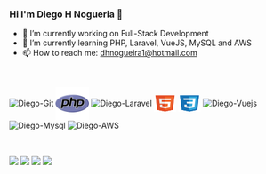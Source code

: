 ### Hi I'm Diego H Nogueria 👋

- 🔭 I’m currently working on Full-Stack Development
- 🌱 I’m currently learning PHP, Laravel, VueJS, MySQL and AWS
- 📫 How to reach me: dhnogueira1@hotmail.com

##
<div style="display: inline_block"><br>
   <img align="center" alt="Diego-Git" height="40" width="40" src="https://user-images.githubusercontent.com/25181517/192108372-f71d70ac-7ae6-4c0d-8395-51d8870c2ef0.png">
    <img align="center" alt="Diego-PHP" height="60" width="60" src="https://raw.githubusercontent.com/devicons/devicon/master/icons/php/php-original.svg">
      <img align="center" alt="Diego-Laravel" height="30" width="40" src="https://laravel.com/img/logomark.min.svg">
  <img align="center" alt="Diego-HTML" height="30" width="40" src="https://raw.githubusercontent.com/devicons/devicon/master/icons/html5/html5-original.svg">
  <img align="center" alt="Diego-CSS" height="30" width="40" src="https://raw.githubusercontent.com/devicons/devicon/master/icons/css3/css3-original.svg">
    <img align="center" alt="Diego-Vuejs" height="30" width="40" src="https://user-images.githubusercontent.com/25181517/117448124-a2da9800-af3e-11eb-85d2-bd1b69b65603.png">
      <img align="center" alt="Diego-Mysql" height="60" width="60" src="https://user-images.githubusercontent.com/25181517/183896128-ec99105a-ec1a-4d85-b08b-1aa1620b2046.png">
      <img align="center" alt="Diego-AWS" height="60" width="60" src="https://user-images.githubusercontent.com/25181517/183896132-54262f2e-6d98-41e3-8888-e40ab5a17326.png">
</div>

##

<div style="display: inline_block"><br>
 <a href="https://www.linkedin.com/in/dhnogueira1/" target="_blank"><img src="https://img.shields.io/badge/LinkedIn-0077B5?style=for-the-badge&logo=linkedin&logoColor=white" target="_blank"></a>
  <a href="https://www.facebook.com/dhnogueira08/" target="_blank"><img src="https://img.shields.io/badge/Facebook-1877F2?style=for-the-badge&logo=facebook&logoColor=white" target="_blank"></a>
 <a href="https://github.com/diegortx" target="_blank"><img src="https://img.shields.io/badge/GitHub-100000?style=for-the-badge&logo=github&logoColor=white" target="_blank"></a>
  <a href="https://www.instagram.com/dhnogueira1/" target="_blank"><img src="https://img.shields.io/badge/Instagram-E4405F?style=for-the-badge&logo=instagram&logoColor=white" target="_blank"></a>



  
</div>
